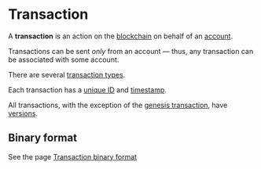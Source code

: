 # Transaction

A **transaction** is an action on the [blockchain](/blockchain.md) on behalf of an [account](/blockchain/account.md).

Transactions can be sent _only_ from an account — thus, any transaction can be associated with some account.

There are several [transaction types](/blockchain/transaction-type.md).

Each transaction has a [unique ID](/blockchain/transaction/transaction-id.md) and [timestamp](/blockchain/transaction/transaction-timestamp.md).

All transactions, with the exception of the [genesis transaction](/blockchain/transaction-type/genesis-transaction.md), have [versions](/blockchain/transaction/transaction-version.md).

## Binary format

See the page [Transaction binary format](/blockchain/binary-format/transaction-binary-format.md)
